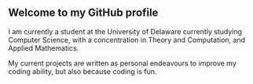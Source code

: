 ## Welcome to my GitHub profile

I am currently a student at the University of Delaware currently studying Computer Science, with a concentration in Theory and Computation, and Applied Mathematics.

My current projects are written as personal endeavours to improve my coding ability, but also because coding is fun.
